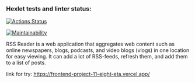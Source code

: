 ### Hexlet tests and linter status:
[![Actions Status](https://github.com/IrinaKurb/frontend-project-11/workflows/hexlet-check/badge.svg)](https://github.com/IrinaKurb/frontend-project-11/actions)

[![Maintainability](https://api.codeclimate.com/v1/badges/8a44a8d44645271e2a63/maintainability)](https://codeclimate.com/github/IrinaKurb/frontend-project-11/maintainability)

RSS Reader is a web application that aggregates web content such as online newspapers, blogs, podcasts, and video blogs (vlogs) in one location for easy viewing. It can add a lot of RSS-feeds, refresh them, and add them to a list of posts.

link for try: https://frontend-project-11-eight-eta.vercel.app/